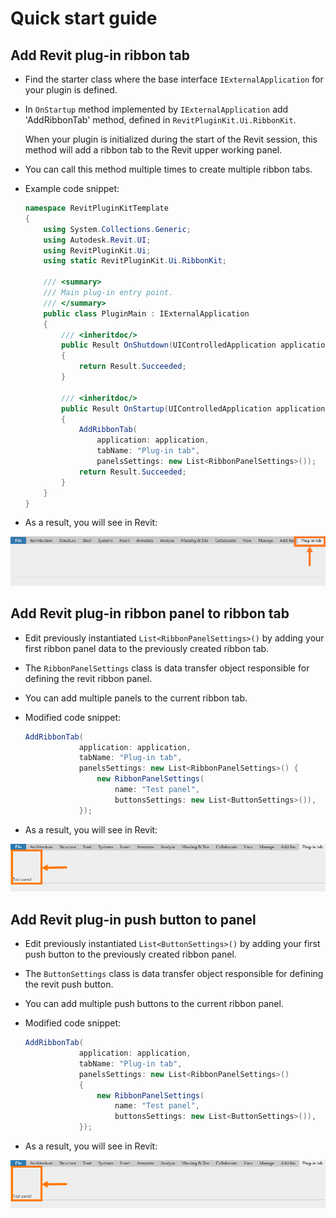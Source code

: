 # Quick start guide

## Add Revit plug-in ribbon tab

* Find the starter class where the base interface `IExternalApplication` for your plugin is defined.

* In `OnStartup` method implemented by `IExternalApplication` add 'AddRibbonTab' method, defined in `RevitPluginKit.Ui.RibbonKit`.

	When your plugin is initialized during the start of the Revit session, this method will add a ribbon tab to the Revit upper working panel.

* You can call this method multiple times to create multiple ribbon tabs.

* Example code snippet:

    ```c#
    namespace RevitPluginKitTemplate
    {
        using System.Collections.Generic;
        using Autodesk.Revit.UI;
        using RevitPluginKit.Ui;
        using static RevitPluginKit.Ui.RibbonKit;

        /// <summary>
        /// Main plug-in entry point.
        /// </summary>
        public class PluginMain : IExternalApplication
        {
            /// <inheritdoc/>
            public Result OnShutdown(UIControlledApplication application)
            {
                return Result.Succeeded;
            }

            /// <inheritdoc/>
            public Result OnStartup(UIControlledApplication application)
            {
                AddRibbonTab(
                    application: application,
                    tabName: "Plug-in tab",
                    panelsSettings: new List<RibbonPanelSettings>());
                return Result.Succeeded;
            }
        }
    }
    ```

* As a result, you will see in Revit:

![](./docs/images/addRibbonTab.PNG)

## Add Revit plug-in ribbon panel to ribbon tab

* Edit previously instantiated `List<RibbonPanelSettings>()` by adding your first ribbon panel data to the previously created ribbon tab.

* The `RibbonPanelSettings` class is data transfer object responsible for defining the revit ribbon panel.

* You can add multiple panels to the current ribbon tab.

* Modified code snippet:

    ```c#
    AddRibbonTab(
                application: application,
                tabName: "Plug-in tab",
                panelsSettings: new List<RibbonPanelSettings>() {
                    new RibbonPanelSettings(
                        name: "Test panel",
                        buttonsSettings: new List<ButtonSettings>()),
                });
    ```

* As a result, you will see in Revit:

![](./docs/images/addRibbonPanel.PNG)

## Add Revit plug-in push button to panel

* Edit previously instantiated `List<ButtonSettings>()` by adding your first push button to the previously created ribbon panel.

* The `ButtonSettings` class is data transfer object responsible for defining the revit push button.

* You can add multiple push buttons to the current ribbon panel.

* Modified code snippet:

    ```c#
    AddRibbonTab(
                application: application,
                tabName: "Plug-in tab",
                panelsSettings: new List<RibbonPanelSettings>()
                {
                    new RibbonPanelSettings(
                        name: "Test panel",
                        buttonsSettings: new List<ButtonSettings>()),
                });
    ```

* As a result, you will see in Revit:

![](./docs/images/addRibbonPanel.PNG)
